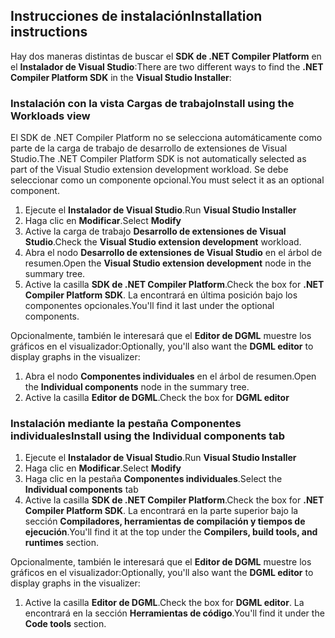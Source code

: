 ## <a name="installation-instructions"></a><span data-ttu-id="da50b-101">Instrucciones de instalación</span><span class="sxs-lookup"><span data-stu-id="da50b-101">Installation instructions</span></span> 

<span data-ttu-id="da50b-102">Hay dos maneras distintas de buscar el **SDK de .NET Compiler Platform** en el **Instalador de Visual Studio**:</span><span class="sxs-lookup"><span data-stu-id="da50b-102">There are two different ways to find the **.NET Compiler Platform SDK** in the **Visual Studio Installer**:</span></span>

### <a name="install-using-the-workloads-view"></a><span data-ttu-id="da50b-103">Instalación con la vista Cargas de trabajo</span><span class="sxs-lookup"><span data-stu-id="da50b-103">Install using the Workloads view</span></span>

<span data-ttu-id="da50b-104">El SDK de .NET Compiler Platform no se selecciona automáticamente como parte de la carga de trabajo de desarrollo de extensiones de Visual Studio.</span><span class="sxs-lookup"><span data-stu-id="da50b-104">The .NET Compiler Platform SDK is not automatically selected as part of the Visual Studio extension development workload.</span></span> <span data-ttu-id="da50b-105">Se debe seleccionar como un componente opcional.</span><span class="sxs-lookup"><span data-stu-id="da50b-105">You must select it as an optional component.</span></span>

1. <span data-ttu-id="da50b-106">Ejecute el **Instalador de Visual Studio**.</span><span class="sxs-lookup"><span data-stu-id="da50b-106">Run **Visual Studio Installer**</span></span> 
1. <span data-ttu-id="da50b-107">Haga clic en **Modificar**.</span><span class="sxs-lookup"><span data-stu-id="da50b-107">Select **Modify**</span></span> 
1. <span data-ttu-id="da50b-108">Active la carga de trabajo **Desarrollo de extensiones de Visual Studio**.</span><span class="sxs-lookup"><span data-stu-id="da50b-108">Check the **Visual Studio extension development** workload.</span></span>
1. <span data-ttu-id="da50b-109">Abra el nodo **Desarrollo de extensiones de Visual Studio** en el árbol de resumen.</span><span class="sxs-lookup"><span data-stu-id="da50b-109">Open the **Visual Studio extension development** node in the summary tree.</span></span>
1. <span data-ttu-id="da50b-110">Active la casilla **SDK de .NET Compiler Platform**.</span><span class="sxs-lookup"><span data-stu-id="da50b-110">Check the box for **.NET Compiler Platform SDK**.</span></span> <span data-ttu-id="da50b-111">La encontrará en última posición bajo los componentes opcionales.</span><span class="sxs-lookup"><span data-stu-id="da50b-111">You'll find it last under the optional components.</span></span>

<span data-ttu-id="da50b-112">Opcionalmente, también le interesará que el **Editor de DGML** muestre los gráficos en el visualizador:</span><span class="sxs-lookup"><span data-stu-id="da50b-112">Optionally, you'll also want the **DGML editor** to display graphs in the visualizer:</span></span>

1. <span data-ttu-id="da50b-113">Abra el nodo **Componentes individuales** en el árbol de resumen.</span><span class="sxs-lookup"><span data-stu-id="da50b-113">Open the **Individual components** node in the summary tree.</span></span>
1. <span data-ttu-id="da50b-114">Active la casilla **Editor de DGML**.</span><span class="sxs-lookup"><span data-stu-id="da50b-114">Check the box for **DGML editor**</span></span>

### <a name="install-using-the-individual-components-tab"></a><span data-ttu-id="da50b-115">Instalación mediante la pestaña Componentes individuales</span><span class="sxs-lookup"><span data-stu-id="da50b-115">Install using the Individual components tab</span></span>

1. <span data-ttu-id="da50b-116">Ejecute el **Instalador de Visual Studio**.</span><span class="sxs-lookup"><span data-stu-id="da50b-116">Run **Visual Studio Installer**</span></span> 
1. <span data-ttu-id="da50b-117">Haga clic en **Modificar**.</span><span class="sxs-lookup"><span data-stu-id="da50b-117">Select **Modify**</span></span> 
1. <span data-ttu-id="da50b-118">Haga clic en la pestaña **Componentes individuales**.</span><span class="sxs-lookup"><span data-stu-id="da50b-118">Select the **Individual components** tab</span></span> 
1. <span data-ttu-id="da50b-119">Active la casilla **SDK de .NET Compiler Platform**.</span><span class="sxs-lookup"><span data-stu-id="da50b-119">Check the box for **.NET Compiler Platform SDK**.</span></span> <span data-ttu-id="da50b-120">La encontrará en la parte superior bajo la sección **Compiladores, herramientas de compilación y tiempos de ejecución**.</span><span class="sxs-lookup"><span data-stu-id="da50b-120">You'll find it at the top under the **Compilers, build tools, and runtimes** section.</span></span>

<span data-ttu-id="da50b-121">Opcionalmente, también le interesará que el **Editor de DGML** muestre los gráficos en el visualizador:</span><span class="sxs-lookup"><span data-stu-id="da50b-121">Optionally, you'll also want the **DGML editor** to display graphs in the visualizer:</span></span>

1. <span data-ttu-id="da50b-122">Active la casilla **Editor de DGML**.</span><span class="sxs-lookup"><span data-stu-id="da50b-122">Check the box for **DGML editor**.</span></span> <span data-ttu-id="da50b-123">La encontrará en la sección **Herramientas de código**.</span><span class="sxs-lookup"><span data-stu-id="da50b-123">You'll find it under the **Code tools** section.</span></span>
